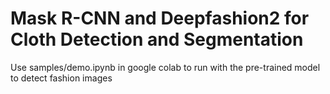 # Mask R-CNN and Deepfashion2 for Cloth Detection and Segmentation 

Use samples/demo.ipynb in google colab to run with the pre-trained model to detect fashion images


